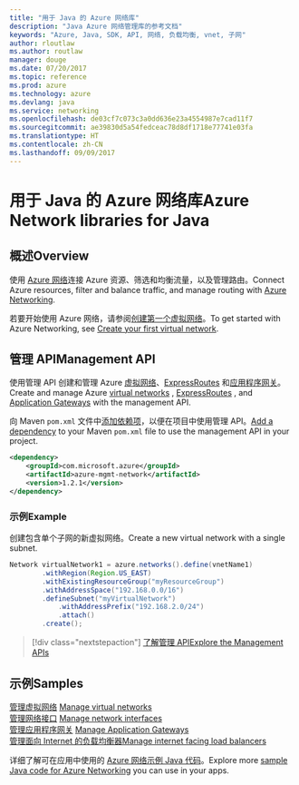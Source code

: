 ```yaml
---
title: "用于 Java 的 Azure 网络库"
description: "Java Azure 网络管理库的参考文档"
keywords: "Azure, Java, SDK, API, 网络, 负载均衡, vnet, 子网"
author: rloutlaw
ms.author: routlaw
manager: douge
ms.date: 07/20/2017
ms.topic: reference
ms.prod: azure
ms.technology: azure
ms.devlang: java
ms.service: networking
ms.openlocfilehash: de03cf7c073c3a0dd636e23a4554987e7cad11f7
ms.sourcegitcommit: ae39830d5a54fedceac78d8df1718e77741e03fa
ms.translationtype: HT
ms.contentlocale: zh-CN
ms.lasthandoff: 09/09/2017
---
```

# <a name="azure-network-libraries-for-java"></a><span data-ttu-id="86281-104">用于 Java 的 Azure 网络库</span><span class="sxs-lookup"><span data-stu-id="86281-104">Azure Network libraries for Java</span></span>

## <a name="overview"></a><span data-ttu-id="86281-105">概述</span><span class="sxs-lookup"><span data-stu-id="86281-105">Overview</span></span>

<span data-ttu-id="86281-106">使用 [Azure 网络](/azure/networking/networking-overview)连接 Azure 资源、筛选和均衡流量，以及管理路由。</span><span class="sxs-lookup"><span data-stu-id="86281-106">Connect Azure resources, filter and balance traffic, and manage routing with [Azure Networking](/azure/networking/networking-overview).</span></span>

<span data-ttu-id="86281-107">若要开始使用 Azure 网络，请参阅[创建第一个虚拟网络](/azure/virtual-network/virtual-network-get-started-vnet-subnet)。</span><span class="sxs-lookup"><span data-stu-id="86281-107">To get started with Azure Networking, see [Create your first virtual network](/azure/virtual-network/virtual-network-get-started-vnet-subnet).</span></span>

## <a name="management-api"></a><span data-ttu-id="86281-108">管理 API</span><span class="sxs-lookup"><span data-stu-id="86281-108">Management API</span></span>

<span data-ttu-id="86281-109">使用管理 API 创建和管理 Azure [虚拟网络](/azure/virtual-network/virtual-networks-overview)、[ExpressRoutes](/azure/expressroute/) 和[应用程序网关](/azure/application-gateway/)。</span><span class="sxs-lookup"><span data-stu-id="86281-109">Create and manage Azure [virtual networks](/azure/virtual-network/virtual-networks-overview) , [ExpressRoutes](/azure/expressroute/) , and [Application Gateways](/azure/application-gateway/) with the management API.</span></span>

<span data-ttu-id="86281-110">向 Maven `pom.xml` 文件中[添加依赖项](https://maven.apache.org/guides/getting-started/index.html#How_do_I_use_external_dependencies)，以便在项目中使用管理 API。</span><span class="sxs-lookup"><span data-stu-id="86281-110">[Add a dependency](https://maven.apache.org/guides/getting-started/index.html#How_do_I_use_external_dependencies) to your Maven `pom.xml` file to use the management API in your project.</span></span>  

```XML
<dependency>
    <groupId>com.microsoft.azure</groupId>
    <artifactId>azure-mgmt-network</artifactId>
    <version>1.2.1</version>
</dependency>
```   

### <a name="example"></a><span data-ttu-id="86281-111">示例</span><span class="sxs-lookup"><span data-stu-id="86281-111">Example</span></span>

<span data-ttu-id="86281-112">创建包含单个子网的新虚拟网络。</span><span class="sxs-lookup"><span data-stu-id="86281-112">Create a new virtual network with a single subnet.</span></span>

```java
Network virtualNetwork1 = azure.networks().define(vnetName1)
        .withRegion(Region.US_EAST)
        .withExistingResourceGroup("myResourceGroup")
        .withAddressSpace("192.168.0.0/16")
        .defineSubnet("myVirtualNetwork")
            .withAddressPrefix("192.168.2.0/24")
            .attach()
        .create();
```

> [!div class="nextstepaction"]
> [<span data-ttu-id="86281-113">了解管理 API</span><span class="sxs-lookup"><span data-stu-id="86281-113">Explore the Management APIs</span></span>](/java/api/overview/azure/networking/managementapi)

## <a name="samples"></a><span data-ttu-id="86281-114">示例</span><span class="sxs-lookup"><span data-stu-id="86281-114">Samples</span></span>

<span data-ttu-id="86281-115">[管理虚拟网络](https://github.com/Azure-Samples/network-java-manage-virtual-network) </span><span class="sxs-lookup"><span data-stu-id="86281-115">[Manage virtual networks](https://github.com/Azure-Samples/network-java-manage-virtual-network) </span></span>  
<span data-ttu-id="86281-116">[管理网络接口](https://github.com/Azure-Samples/network-java-manage-network-interface) </span><span class="sxs-lookup"><span data-stu-id="86281-116">[Manage network interfaces](https://github.com/Azure-Samples/network-java-manage-network-interface) </span></span>  
<span data-ttu-id="86281-117">[管理应用程序网关](https://github.com/Azure-Samples/application-gateway-java-manage-simple-application-gateways) </span><span class="sxs-lookup"><span data-stu-id="86281-117">[Manage Application Gateways](https://github.com/Azure-Samples/application-gateway-java-manage-simple-application-gateways) </span></span>  
[<span data-ttu-id="86281-118">管理面向 Internet 的负载均衡器</span><span class="sxs-lookup"><span data-stu-id="86281-118">Manage internet facing load balancers</span></span>](https://github.com/Azure-Samples/network-java-manage-internet-facing-load-balancers)   

<span data-ttu-id="86281-119">详细了解可在应用中使用的 [Azure 网络示例 Java 代码](https://azure.microsoft.com/resources/samples/?platform=java&term=network)。</span><span class="sxs-lookup"><span data-stu-id="86281-119">Explore more [sample Java code for Azure Networking](https://azure.microsoft.com/resources/samples/?platform=java&term=network) you can use in your apps.</span></span>
